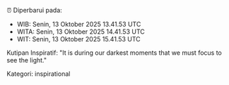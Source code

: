 ⏰ Diperbarui pada:
- WIB: Senin, 13 Oktober 2025 13.41.53 UTC
- WITA: Senin, 13 Oktober 2025 14.41.53 UTC
- WIT: Senin, 13 Oktober 2025 15.41.53 UTC

Kutipan Inspiratif:
"It is during our darkest moments that we must focus to see the light."


Kategori: inspirational

